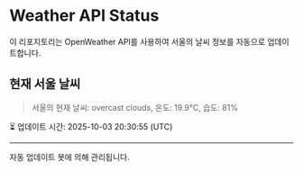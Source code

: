 
# Weather API Status

이 리포지토리는 OpenWeather API를 사용하여 서울의 날씨 정보를 자동으로 업데이트합니다.

## 현재 서울 날씨
> 서울의 현재 날씨: overcast clouds, 온도: 19.9°C, 습도: 81%

⏳ 업데이트 시간: 2025-10-03 20:30:55 (UTC)

---
자동 업데이트 봇에 의해 관리됩니다.
